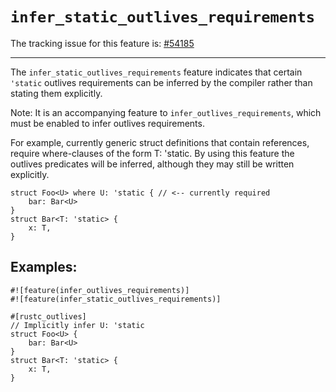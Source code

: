 # `infer_static_outlives_requirements`

The tracking issue for this feature is: [#54185]

[#54185]: https://github.com/rust-lang/rust/issues/54185

------------------------
The `infer_static_outlives_requirements` feature indicates that certain
`'static` outlives requirements can be inferred by the compiler rather than
stating them explicitly.

Note: It is an accompanying feature to `infer_outlives_requirements`,
which must be enabled to infer outlives requirements.

For example, currently generic struct definitions that contain
references, require where-clauses of the form T: 'static. By using
this feature the outlives predicates will be inferred, although
they may still be written explicitly.

```rust,ignore (pseudo-Rust)
struct Foo<U> where U: 'static { // <-- currently required
    bar: Bar<U>
}
struct Bar<T: 'static> {
    x: T,
}
```


## Examples:

```rust,ignore (pseudo-Rust)
#![feature(infer_outlives_requirements)]
#![feature(infer_static_outlives_requirements)]

#[rustc_outlives]
// Implicitly infer U: 'static
struct Foo<U> {
    bar: Bar<U>
}
struct Bar<T: 'static> {
    x: T,
}
```
